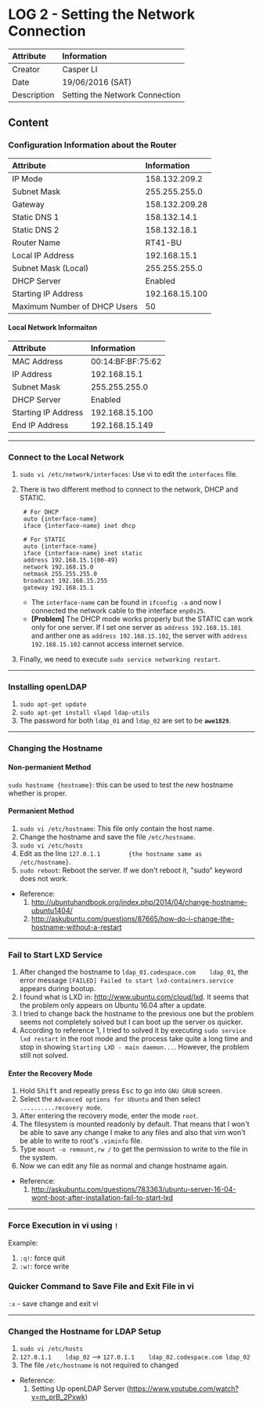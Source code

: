 LOG 2 - Setting the Network Connection
===========================================

| Attribute   | Information      |
| :---------- | :--------------- |
| Creator     | Casper LI        |
| Date        | 19/06/2016 (SAT) |
| Description | Setting the Network Connection |

Content
-------------------------------------------
### Configuration Information about the Router

| Attribute                     | Information    |
| :---------------------------- | :------------- |
| IP Mode                       | 158.132.209.2  |
| Subnet Mask                   | 255.255.255.0  |
| Gateway                       | 158.132.209.28 |
| Static DNS 1                  | 158.132.14.1   |
| Static DNS 2                  | 158.132.18.1   |
| Router Name                   | RT41-BU        |
| Local IP Address              | 192.168.15.1   |
| Subnet Mask (Local)           | 255.255.255.0  |
| DHCP Server                   | Enabled        |
| Starting IP Address           | 192.168.15.100 |
| Maximum Number of DHCP Users  | 50             |

#### Local Network Informaiton

| Attribute             | Information       |
| :-------------------- | :---------------- |
| MAC Address           | 00:14:BF:BF:75:62 |
| IP Address            | 192.168.15.1      |
| Subnet Mask           | 255.255.255.0     |
| DHCP Server           | Enabled           |
| Starting IP Address   | 192.168.15.100    |
| End IP Address        | 192.168.15.149    |

____________________________________________________________________________________

### Connect to the Local Network
1. `sudo vi /etc/network/interfaces`: Use vi to edit the `interfaces` file.

2. There is two different method to connect to the network, DHCP and STATIC.

        # For DHCP
        auto {interface-name}
        iface {interface-name} inet dhcp
        
        # For STATIC
        auto {interface-name}
        iface {interface-name} inet static
        address 192.168.15.1{00-49}
        network 192.168.15.0
        netmask 255.255.255.0
        broadcast 192.168.15.255
        gateway 192.168.15.1

   - The `interface-name` can be found in `ifconfig -a` and now I connected the network cable to the interface `enp0s25`.
   - **[Problem]** The DHCP mode works properly but the STATIC can work only for one server. If I set one server as `address 192.168.15.101` and anther one as `address 192.168.15.102`, the server with `address 192.168.15.102` cannot access internet service. 

3. Finally, we need to execute `sudo service networking restart`. 

____________________________________________________________________________________

### Installing openLDAP

1. `sudo apt-get update`
2. `sudo apt-get install slapd ldap-utils`
3. The password for both `ldap_01` and `ldap_02` are set to be **`awe1829`**.

____________________________________________________________________________________

### Changing the Hostname 

#### Non-permanient Method
`sudo hostname {hostname}`: this can be used to test the new hostname whether is proper.

#### Permanient Method

1. `sudo vi /etc/hostname`: This file only contain the host name.
2. Change the hostname and save the file `/etc/hostname`.
3. `sudo vi /etc/hosts`
4. Edit as the line `127.0.1.1        {the hostname same as /etc/hostname}`.
5. `sudo reboot`: Reboot the server. If we don't reboot it, "sudo" keyword does not work.

- Reference: 
  1. http://ubuntuhandbook.org/index.php/2014/04/change-hostname-ubuntu1404/
  2. http://askubuntu.com/questions/87665/how-do-i-change-the-hostname-without-a-restart

____________________________________________________________________________________

### Fail to Start LXD Service

1. After changed the hostname to `ldap_01.codespace.com    ldap_01`, the error message `[FAILED] Failed to start lxd-containers.service` appears during bootup.
2. I found what is LXD in: http://www.ubuntu.com/cloud/lxd. It seems that the problem only appears on Ubuntu 16.04 after a update.
3. I tried to change back the hostname to the previous one but the problem seems not completely solved but I can boot up the server os quicker.
4. According to reference 1, I tried to solved it by executing `sudo service lxd restart` in the root mode and the process take quite a long time and stop in showing `Starting LXD - main daemon...`. However, the problem still not solved.

#### Enter the Recovery Mode
1. Hold <kbd>Shift</kbd> and repeatly press <kbd>Esc</kbd> to go into `GNU GRUB` screen.
2. Select the `Advanced options for Ubuntu` and then select `..........recovery mode`.
3. After entering the recovery mode, enter the mode `root`.
4. The filesystem is mounted readonly by default. That means that I won't be able to save any change I make to any files and also that vim won't be able to write to root's `.viminfo` file.
5. Type `mount -o remount,rw /` to get the permission to write to the file in the system.
6. Now we can edit any file as normal and change hostname again.

- Reference: 
  1. http://askubuntu.com/questions/783363/ubuntu-server-16-04-wont-boot-after-installation-fail-to-start-lxd

____________________________________________________________________________________

### Force Execution in vi using `!`

Example:

1. `:q!`: force quit
2. `:w!`: force write

### Quicker Command to Save File and Exit File in vi
`:x` - save change and exit vi

____________________________________________________________________________________

### Changed the Hostname for LDAP Setup
1. `sudo vi /etc/hosts`
2. `127.0.1.1    ldap_02` --> `127.0.1.1    ldap_02.codespace.com ldap_02`
3. The file `/etc/hostname` is not required to changed

- Reference:
  1. Setting Up openLDAP Server (https://www.youtube.com/watch?v=m_prB_2Pxwk)
